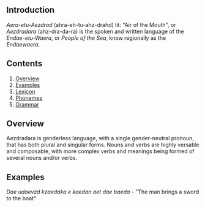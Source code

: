 ## Introduction
_Aera-etu-Aezdrad_ (ahra-eh-tu-ahz-drahd) lit: "Air of the Mouth",
or _Aezdradara_ (ahz-dra-da-ra) is the spoken and written language of
the  _Endae-etu-Waera_, or _People of the Sea_, know regionally as
the _Endaewaera_.

## Contents
1. [Overview](#Overview)
2. [Examples](#Examples)
3. [Lexicon](/games/Ebad/langages/Aera-etu-Aezdrad/Lexicon.md)
4. [Phonemes](/games/Ebad/languages/Aera-etu-Aezdrad/Phonemes.md)
5. [Grammar](/games/Ebad/languages/Aera-etu-Aezdrad/Grammar.md)

## Overview

Aezdradara is genderless language, with a single gender-neutral
pronoun, that has both plural and singular forms. Nouns and verbs are
highly versatile and composable, with more complex verbs and meanings
being formed of several nouns and/or verbs.

## Examples

_Dae udaevzd kzaedaka e kaedan aet dae baeda_ - "The man brings a sword to the boat"
